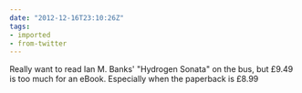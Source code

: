 ```yaml
---
date: "2012-12-16T23:10:26Z"
tags:
- imported
- from-twitter
---
```

Really want to read Ian M. Banks' "Hydrogen Sonata" on the bus, but £9.49 is too much for an eBook. Especially when the paperback is £8.99
